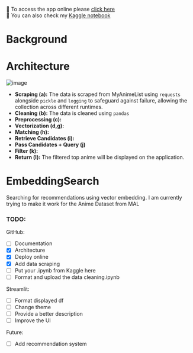 🔎 To access the app online please [click here](https://animesearch.streamlit.app/)  
📒 You can also check my [Kaggle notebook](https://www.kaggle.com/code/nadzmiagthomas/anime-finder-sentence-embedding)

# Background

# Architecture
![image](https://github.com/user-attachments/assets/8cdabe41-72ef-40dc-b25b-3ed5f601f9f8)
- **Scraping (a):** The data is scraped from MyAnimeList using `requests` alongside `pickle` and `logging` to safeguard against failure, allowing the collection across different runtimes.
- **Cleaning (b):** The data is cleaned using `pandas`
- **Preprocessing (c):**
- **Vectorization (d,g):**
- **Matching (h):**
- **Retrieve Candidates (i):**
- **Pass Candidates + Query (j)**
- **Filter (k):**
- **Return (l):** The filtered top anime will be displayed on the application.


# EmbeddingSearch
Searching for recommendations using vector embedding. I am currently trying to make it work for the Anime Dataset from MAL

### TODO:
GitHub:
- [ ] Documentation
- [x] Architecture
- [x] Deploy online
- [x] Add data scraping
- [ ] Put your .ipynb from Kaggle here
- [ ] Format and upload the data cleaning.ipynb

Streamlit:
- [ ] Format displayed df 
- [ ] Change theme
- [ ] Provide a better description
- [ ] Improve the UI

Future:
- [ ] Add recommendation system
